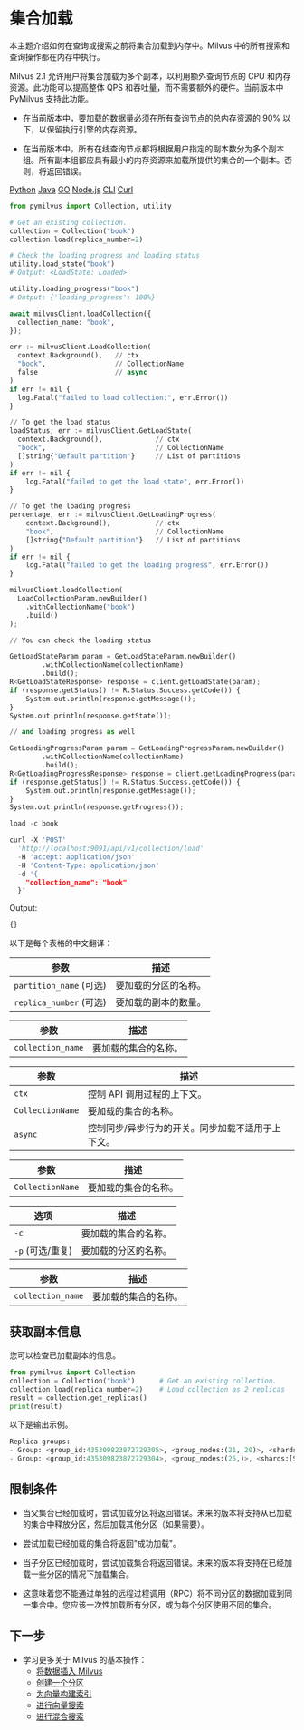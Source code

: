 集合加载
====


本主题介绍如何在查询或搜索之前将集合加载到内存中。Milvus 中的所有搜索和查询操作都在内存中执行。

Milvus 2.1 允许用户将集合加载为多个副本，以利用额外查询节点的 CPU 和内存资源。此功能可以提高整体 QPS 和吞吐量，而不需要额外的硬件。当前版本中 PyMilvus 支持此功能。

* 在当前版本中，要加载的数据量必须在所有查询节点的总内存资源的 90% 以下，以保留执行引擎的内存资源。

* 在当前版本中，所有在线查询节点都将根据用户指定的副本数分为多个副本组。所有副本组都应具有最小的内存资源来加载所提供的集合的一个副本。否则，将返回错误。

[Python](#python) 
[Java](#java)
[GO](#go)
[Node.js](#javascript)
[CLI](#shell)
[Curl](#curl)

```python
from pymilvus import Collection, utility

# Get an existing collection.
collection = Collection("book")      
collection.load(replica_number=2)

# Check the loading progress and loading status
utility.load_state("book")
# Output: <LoadState: Loaded>

utility.loading_progress("book")
# Output: {'loading_progress': 100%}

```

```python
await milvusClient.loadCollection({
  collection_name: "book",
});

```

```python
err := milvusClient.LoadCollection(
  context.Background(),   // ctx
  "book",                 // CollectionName
  false                   // async
)
if err != nil {
  log.Fatal("failed to load collection:", err.Error())
}

// To get the load status
loadStatus, err := milvusClient.GetLoadState(
  context.Background(),             // ctx
  "book",                           // CollectionName
  []string{"Default partition"}     // List of partitions
)
if err != nil {
    log.Fatal("failed to get the load state", err.Error())
}

// To get the loading progress
percentage, err := milvusClient.GetLoadingProgress(
    context.Background(),           // ctx
    "book",                         // CollectionName
    []string{"Default partition"}   // List of partitions
)
if err != nil {
    log.Fatal("failed to get the loading progress", err.Error())
}

```

```python
milvusClient.loadCollection(
  LoadCollectionParam.newBuilder()
    .withCollectionName("book")
    .build()
);

// You can check the loading status 

GetLoadStateParam param = GetLoadStateParam.newBuilder()
        .withCollectionName(collectionName)
        .build();
R<GetLoadStateResponse> response = client.getLoadState(param);
if (response.getStatus() != R.Status.Success.getCode()) {
    System.out.println(response.getMessage());
}
System.out.println(response.getState());

// and loading progress as well

GetLoadingProgressParam param = GetLoadingProgressParam.newBuilder()
        .withCollectionName(collectionName)
        .build();
R<GetLoadingProgressResponse> response = client.getLoadingProgress(param);
if (response.getStatus() != R.Status.Success.getCode()) {
    System.out.println(response.getMessage());
}
System.out.println(response.getProgress());

```

```python
load -c book

```

```python
curl -X 'POST' 
  'http://localhost:9091/api/v1/collection/load' 
  -H 'accept: application/json' 
  -H 'Content-Type: application/json' 
  -d '{
    "collection_name": "book"
  }'

```

Output:

```python
{}

```
以下是每个表格的中文翻译：

| 参数 | 描述 |
| --- | --- |
| `partition_name` (可选) | 要加载的分区的名称。|
| `replica_number` (可选) | 要加载的副本的数量。|

| 参数 | 描述 |
| --- | --- |
| `collection_name` | 要加载的集合的名称。|

| 参数 | 描述 |
| --- | --- |
| `ctx` | 控制 API 调用过程的上下文。 |
| `CollectionName` | 要加载的集合的名称。|
| `async` | 控制同步/异步行为的开关。同步加载不适用于上下文。|

| 参数 | 描述 |
| --- | --- |
| `CollectionName` | 要加载的集合的名称。|

| 选项 | 描述 |
| --- | --- |
| `-c` | 要加载的集合的名称。|
| `-p` (可选/重复) | 要加载的分区的名称。|

| 参数 | 描述 |
| --- | --- |
| `collection_name` | 要加载的集合的名称。|


获取副本信息
------

您可以检查已加载副本的信息。

```python
from pymilvus import Collection
collection = Collection("book")      # Get an existing collection.
collection.load(replica_number=2)    # Load collection as 2 replicas
result = collection.get_replicas()
print(result)

```

以下是输出示例。

```python
Replica groups:
- Group: <group_id:435309823872729305>, <group_nodes:(21, 20)>, <shards:[Shard: <channel_name:milvus-zong-rootcoord-dml_27_435367661874184193v0>, <shard_leader:21>, <shard_nodes:[21]>, Shard: <channel_name:milvus-zong-rootcoord-dml_28_435367661874184193v1>, <shard_leader:20>, <shard_nodes:[20, 21]>]>
- Group: <group_id:435309823872729304>, <group_nodes:(25,)>, <shards:[Shard: <channel_name:milvus-zong-rootcoord-dml_28_435367661874184193v1>, <shard_leader:25>, <shard_nodes:[25]>, Shard: <channel_name:milvus-zong-rootcoord-dml_27_435367661874184193v0>, <shard_leader:25>, <shard_nodes:[25]>]>

```

限制条件
----

* 当父集合已经加载时，尝试加载分区将返回错误。未来的版本将支持从已加载的集合中释放分区，然后加载其他分区（如果需要）。

* 尝试加载已经加载的集合将返回"成功加载"。

* 当子分区已经加载时，尝试加载集合将返回错误。未来的版本将支持在已经加载一些分区的情况下加载集合。

* 这意味着您不能通过单独的远程过程调用（RPC）将不同分区的数据加载到同一集合中。您应该一次性加载所有分区，或为每个分区使用不同的集合。

下一步
-----------

* 学习更多关于 Milvus 的基本操作：
    + [将数据插入 Milvus](insert_data.md)
    + [创建一个分区](create_partition.md)
    + [为向量构建索引](build_index.md)
    + [进行向量搜索](search.md)
    + [进行混合搜索](hybridsearch.md)
